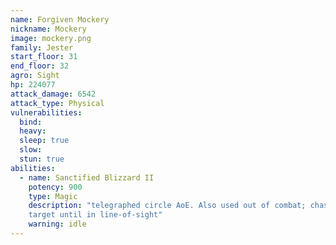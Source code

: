 ```yaml
---
name: Forgiven Mockery
nickname: Mockery
image: mockery.png
family: Jester
start_floor: 31
end_floor: 32
agro: Sight
hp: 224077
attack_damage: 6542
attack_type: Physical
vulnerabilities:
  bind: 
  heavy: 
  sleep: true
  slow: 
  stun: true
abilities:
  - name: Sanctified Blizzard II
    potency: 900
    type: Magic
    description: "telegraphed circle AoE. Also used out of combat; chases
    target until in line-of-sight"
    warning: idle
---
```

